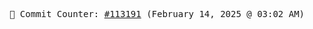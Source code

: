 <p align="center">
    <samp>
        📮 Commit Counter: <a href="https://github.com/Javascript-void0/Javascript-void0/commits/main">#113191</a> (February 14, 2025 @ 03:02 AM)
    </samp>
</p>